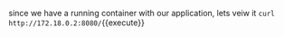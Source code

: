 since we have a running container with our application, lets veiw it
`curl http://172.18.0.2:8080/`{{execute}}